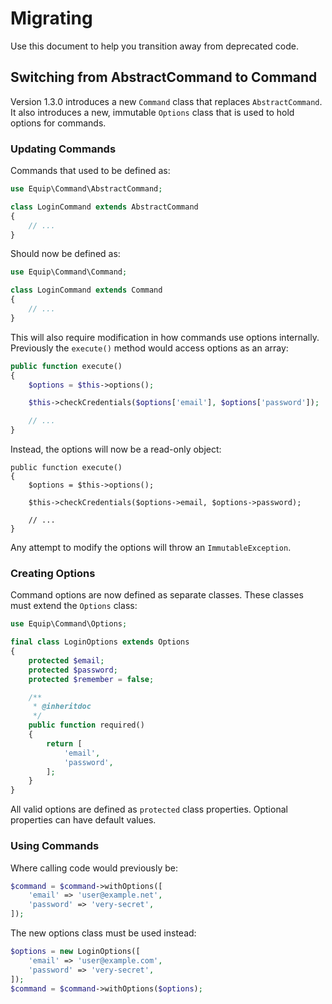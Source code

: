 Migrating
=========

Use this document to help you transition away from deprecated code.

## Switching from AbstractCommand to Command

Version 1.3.0 introduces a new `Command` class that replaces `AbstractCommand`.
It also introduces a new, immutable `Options` class that is used to hold options
for commands.

### Updating Commands

Commands that used to be defined as:

```php
use Equip\Command\AbstractCommand;

class LoginCommand extends AbstractCommand
{
    // ...
}
```

Should now be defined as:

```php
use Equip\Command\Command;

class LoginCommand extends Command
{
    // ...
}
```

This will also require modification in how commands use options internally.
Previously the `execute()` method would access options as an array:

```php
public function execute()
{
    $options = $this->options();

    $this->checkCredentials($options['email'], $options['password']);

    // ...
}
```

Instead, the options will now be a read-only object:

```
public function execute()
{
    $options = $this->options();

    $this->checkCredentials($options->email, $options->password);

    // ...
}
```

Any attempt to modify the options will throw an `ImmutableException`.

### Creating Options

Command options are now defined as separate classes. These classes must extend
the `Options` class:

```php
use Equip\Command\Options;

final class LoginOptions extends Options
{
    protected $email;
    protected $password;
    protected $remember = false;

    /**
     * @inheritdoc
     */
    public function required()
    {
        return [
            'email',
            'password',
        ];
    }
}
```

All valid options are defined as `protected` class properties. Optional properties
can have default values.

### Using Commands

Where calling code would previously be:

```php
$command = $command->withOptions([
    'email' => 'user@example.net',
    'password' => 'very-secret',
]);
```

The new options class must be used instead:

```php
$options = new LoginOptions([
    'email' => 'user@example.com',
    'password' => 'very-secret',
]);
$command = $command->withOptions($options);
